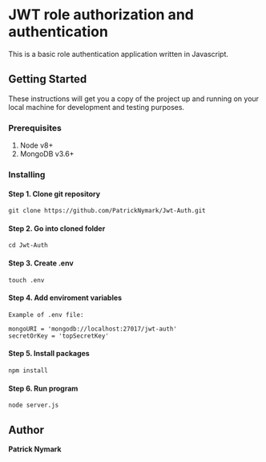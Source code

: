# JWT role authorization and authentication

This is a basic role authentication application written in Javascript.  

## Getting Started

These instructions will get you a copy of the project up and running on your local machine for development and testing purposes.

### Prerequisites
1. Node v8+
2. MongoDB v3.6+

### **Installing**
#### Step 1. Clone git repository
```
git clone https://github.com/PatrickNymark/Jwt-Auth.git
```
#### Step 2. Go into cloned folder
```
cd Jwt-Auth
```
#### Step 3. Create .env
```
touch .env
```
#### Step 4. Add enviroment variables
```
Example of .env file:

mongoURI = 'mongodb://localhost:27017/jwt-auth'
secretOrKey = 'topSecretKey'
```
#### Step 5. Install packages
```
npm install
```
#### Step 6. Run program
```
node server.js
```

## Author
**Patrick Nymark**

